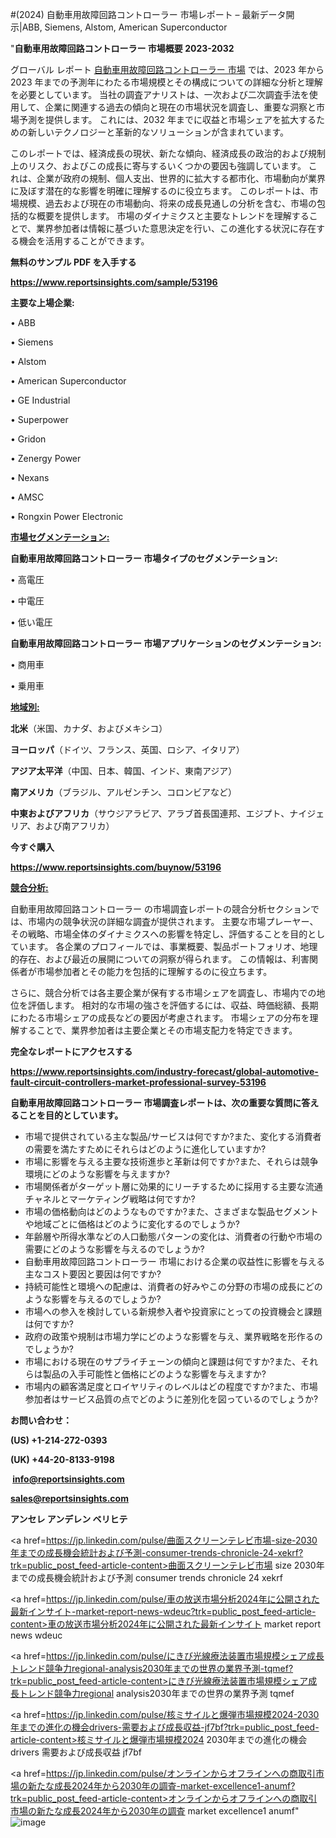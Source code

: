 #(2024) 自動車用故障回路コントローラー 市場レポート – 最新データ開示|ABB, Siemens, Alstom, American Superconductor

"<strong>自動車用故障回路コントローラー 市場概要 2023-2032</strong>

グローバル レポート <a href=https://www.reportsinsights.com/sample/53196>自動車用故障回路コントローラー 市場</a> では、2023 年から 2023 年までの予測年にわたる市場規模とその構成についての詳細な分析と理解を必要としています。 当社の調査アナリストは、一次および二次調査手法を使用して、企業に関連する過去の傾向と現在の市場状況を調査し、重要な洞察と市場予測を提供します。 これには、2032 年までに収益と市場シェアを拡大​​するための新しいテクノロジーと革新的なソリューションが含まれています。

このレポートでは、経済成長の現状、新たな傾向、経済成長の政治的および規制上のリスク、およびこの成長に寄与するいくつかの要因も強調しています。 これは、企業が政府の規制、個人支出、世界的に拡大する都市化、市場動向が業界に及ぼす潜在的な影響を明確に理解するのに役立ちます。 このレポートは、市場規模、過去および現在の市場動向、将来の成長見通しの分析を含む、市場の包括的な概要を提供します。 市場のダイナミクスと主要なトレンドを理解することで、業界参加者は情報に基づいた意思決定を行い、この進化する状況に存在する機会を活用することができます。

<strong><b>無料のサンプル PDF を入手する</b></strong>

<a href=https://www.reportsinsights.com/sample/53196><strong><u>https://www.reportsinsights.com/sample/53196</u></strong></a>

<strong>主要な上場企業:</strong>

• ABB

• Siemens

• Alstom

• American Superconductor

• GE Industrial

• Superpower

• Gridon

• Zenergy Power

• Nexans

• AMSC

• Rongxin Power Electronic

<strong><u>市場セグメンテーション</u></strong><strong><u>:</u></strong>

<strong>自動車用故障回路コントローラー 市場タイプのセグメンテーション:</strong>

• 高電圧

• 中電圧

• 低い電圧

<strong>自動車用故障回路コントローラー 市場アプリケーションのセグメンテーション:</strong>

• 商用車

• 乗用車

<strong><u>地域別</u></strong><strong><u>:</u></strong>

<strong>北米</strong>（米国、カナダ、およびメキシコ）

<strong>ヨーロッパ</strong>（ドイツ、フランス、英国、ロシア、イタリア）

<strong>アジア太平洋</strong>（中国、日本、韓国、インド、東南アジア）

<strong>南アメリカ</strong>（ブラジル、アルゼンチン、コロンビアなど）

<strong>中東およびアフリカ</strong>（サウジアラビア、アラブ首長国連邦、エジプト、ナイジェリア、および南アフリカ）

<strong>今すぐ購入</strong>

<a href=https://www.reportsinsights.com/buynow/53196><strong><u>https://www.reportsinsights.com/buynow/53196</u></strong></a>

<strong><u>競合分析:</u></strong>

自動車用故障回路コントローラー の市場調査レポートの競合分析セクションでは、市場内の競争状況の詳細な調査が提供されます。 主要な市場プレーヤー、その戦略、市場全体のダイナミクスへの影響を特定し、評価することを目的としています。 各企業のプロフィールでは、事業概要、製品ポートフォリオ、地理的存在、および最近の展開についての洞察が得られます。 この情報は、利害関係者が市場参加者とその能力を包括的に理解するのに役立ちます。

さらに、競合分析では各主要企業が保有する市場シェアを調査し、市場内での地位を評価します。 相対的な市場の強さを評価するには、収益、時価総額、長期にわたる市場シェアの成長などの要因が考慮されます。 市場シェアの分布を理解することで、業界参加者は主要企業とその市場支配力を特定できます。

<strong>完全なレポートにアクセスする</strong>

<a href=https://www.reportsinsights.com/industry-forecast/global-automotive-fault-circuit-controllers-market-professional-survey-53196><strong><u><b>https://www.reportsinsights.com/industry-forecast/global-automotive-fault-circuit-controllers-market-professional-survey-53196</b></u></strong></a>

<strong><b>自動車用故障回路コントローラー 市場調査レポートは、次の重要な質問に答えることを目的としています。</b></strong>
<ul>
  <li>市場で提供されている主な製品/サービスは何ですか?また、変化する消費者の需要を満たすためにそれらはどのように進化していますか?</li>
  <li>市場に影響を与える主要な技術進歩と革新は何ですか?また、それらは競争環境にどのような影響を与えますか?</li>
  <li>市場関係者がターゲット層に効果的にリーチするために採用する主要な流通チャネルとマーケティング戦略は何ですか?</li>
  <li>市場の価格動向はどのようなものですか?また、さまざまな製品セグメントや地域ごとに価格はどのように変化するのでしょうか?</li>
  <li>年齢層や所得水準などの人口動態パターンの変化は、消費者の行動や市場の需要にどのような影響を与えるのでしょうか?</li>
  <li>自動車用故障回路コントローラー 市場における企業の収益性に影響を与える主なコスト要因と要因は何ですか?</li>
  <li>持続可能性と環境への配慮は、消費者の好みやこの分野の市場の成長にどのような影響を与えるのでしょうか?</li>
  <li>市場への参入を検討している新規参入者や投資家にとっての投資機会と課題は何ですか?</li>
  <li>政府の政策や規制は市場力学にどのような影響を与え、業界戦略を形作るのでしょうか?</li>
  <li>市場における現在のサプライチェーンの傾向と課題は何ですか?また、それらは製品の入手可能性と価格にどのような影響を与えますか?</li>
  <li>市場内の顧客満足度とロイヤリティのレベルはどの程度ですか?また、市場参加者はサービス品質の点でどのように差別化を図っているのでしょうか?</li>
</ul>
<strong>お問い合わせ：</strong>

<strong>(US) +1-214-272-0393</strong>

<strong>(UK) +44-20-8133-9198</strong>

<strong> </strong><a href=info@reportsinsights.com><strong><u>info@reportsinsights.com</u></strong></a>

<a href=sales@reportsinsights.com><strong><u>sales@reportsinsights.com</u></strong></a>

<strong>アンセレ アンデレン ベリヒテ</strong>

<a href=https://jp.linkedin.com/pulse/曲面スクリーンテレビ市場-size-2030年までの成長機会統計および予測-consumer-trends-chronicle-24-xekrf?trk=public_post_feed-article-content>曲面スクリーンテレビ市場 size 2030年までの成長機会統計および予測 consumer trends chronicle 24 xekrf</a>

<a href=https://jp.linkedin.com/pulse/車の放送市場分析2024年に公開された最新インサイト-market-report-news-wdeuc?trk=public_post_feed-article-content>車の放送市場分析2024年に公開された最新インサイト market report news wdeuc</a>

<a href=https://jp.linkedin.com/pulse/にきび光線療法装置市場規模シェア成長トレンド競争力regional-analysis2030年までの世界の業界予測-tqmef?trk=public_post_feed-article-content>にきび光線療法装置市場規模シェア成長トレンド競争力regional analysis2030年までの世界の業界予測 tqmef</a>

<a href=https://jp.linkedin.com/pulse/核ミサイルと爆弾市場規模2024-2030年までの進化の機会drivers-需要および成長収益-jf7bf?trk=public_post_feed-article-content>核ミサイルと爆弾市場規模2024 2030年までの進化の機会drivers 需要および成長収益 jf7bf</a>

<a href=https://jp.linkedin.com/pulse/オンラインからオフラインへの商取引市場の新たな成長2024年から2030年の調査-market-excellence1-anumf?trk=public_post_feed-article-content>オンラインからオフラインへの商取引市場の新たな成長2024年から2030年の調査 market excellence1 anumf</a>"
![image](https://github.com/aakesh123242/RIMarket/assets/158431203/b9c97518-557b-477f-9acc-d1ec6d75b17a)
